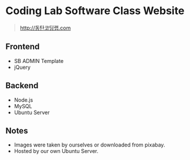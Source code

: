 # Coding Lab Software Class Website

> http://동탄코딩랩.com

## Frontend
* SB ADMIN Template
* jQuery

## Backend
* Node.js
* MySQL
* Ubuntu Server

## Notes
* Images were taken by ourselves or downloaded from pixabay.
* Hosted by our own Ubuntu Server.
